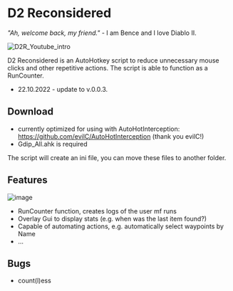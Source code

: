# D2 Reconsidered

*"Ah, welcome back, my friend."* - I am Bence and I love Diablo II.

![D2R_Youtube_intro](https://user-images.githubusercontent.com/105103590/198849918-91a6d0a3-5b1b-41f7-aee6-fa9a69e90aa9.png)

D2 Reconsidered is an AutoHotkey script to reduce unnecessary mouse clicks and other repetitive actions. The script is able to function as a RunCounter.

- 22.10.2022 - update to v.0.0.3.

## Download

- currently optimized for using with AutoHotInterception: https://github.com/evilC/AutoHotInterception (thank you evilC!)
- Gdip_All.ahk is required

The script will create an ini file, you can move these files to another folder.

## Features

![image](https://user-images.githubusercontent.com/105103590/198850180-7a503484-1aad-4c14-998d-52be2f061859.png)

- RunCounter function, creates logs of the user mf runs
- Overlay Gui to display stats (e.g. when was the last item found?)
- Capable of automating actions, e.g. automatically select waypoints by Name
- ...

## Bugs

- count(l)ess
